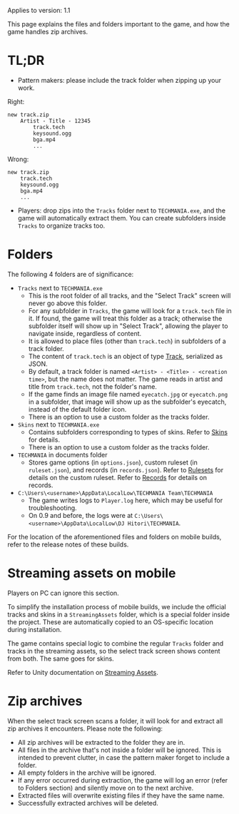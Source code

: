 Applies to version: 1.1

This page explains the files and folders important to the game, and how the game handles zip archives.

# TL;DR

* Pattern makers: please include the track folder when zipping up your work.

Right:
```
new track.zip
    Artist - Title - 12345
        track.tech
        keysound.ogg
        bga.mp4
        ...
```

Wrong:
```
new track.zip
    track.tech
    keysound.ogg
    bga.mp4
    ...
```

* Players: drop zips into the `Tracks` folder next to `TECHMANIA.exe`, and the game will automatically extract them. You can create subfolders inside `Tracks` to organize tracks too.

# Folders

The following 4 folders are of significance:
* `Tracks` next to `TECHMANIA.exe`
  * This is the root folder of all tracks, and the "Select Track" screen will never go above this folder.
  * For any subfolder in `Tracks`, the game will look for a `track.tech` file in it. If found, the game will treat this folder as a track; otherwise the subfolder itself will show up in "Select Track", allowing the player to navigate inside, regardless of content.
  * It is allowed to place files (other than `track.tech`) in subfolders of a track folder.
  * The content of `track.tech` is an object of type [Track](https://github.com/techmania-team/techmania/blob/master/TECHMANIA/Assets/Scripts/Serializable/Track.cs), serialized as JSON.
  * By default, a track folder is named `<Artist> - <Title> - <creation time>`, but the name does not matter. The game reads in artist and title from `track.tech`, not the folder's name.
  * If the game finds an image file named `eyecatch.jpg` or `eyecatch.png` in a subfolder, that image will show up as the subfolder's eyecatch, instead of the default folder icon.
  * There is an option to use a custom folder as the tracks folder.
* `Skins` next to `TECHMANIA.exe`
  * Contains subfolders corresponding to types of skins. Refer to [Skins](Skins.md) for details.
  * There is an option to use a custom folder as the tracks folder.
* `TECHMANIA` in documents folder
  * Stores game options (in `options.json`), custom ruleset (in `ruleset.json`), and records (in `records.json`). Refer to [Rulesets](Rulesets.md) for details on the custom ruleset. Refer to [Records](Records.md) for details on records.
* `C:\Users\<username>\AppData\LocalLow\TECHMANIA Team\TECHMANIA`
  * The game writes logs to `Player.log` here, which may be useful for troubleshooting.
  * On 0.9 and before, the logs were at `C:\Users\<username>\AppData\LocalLow\DJ Hitori\TECHMANIA`.

For the location of the aforementioned files and folders on mobile builds, refer to the release notes of these builds.

# Streaming assets on mobile

Players on PC can ignore this section.

To simplify the installation process of mobile builds, we include the official tracks and skins in a `StreamingAssets` folder, which is a special folder inside the project. These are automatically copied to an OS-specific location during installation.

The game contains special logic to combine the regular `Tracks` folder and tracks in the streaming assets, so the select track screen shows content from both. The same goes for skins.

Refer to Unity documentation on [Streaming Assets](https://docs.unity3d.com/Manual/StreamingAssets.html).

# Zip archives

When the select track screen scans a folder, it will look for and extract all zip archives it encounters. Please note the following:

* All zip archives will be extracted to the folder they are in.
* All files in the archive that's not inside a folder will be ignored. This is intended to prevent clutter, in case the pattern maker forget to include a folder.
* All empty folders in the archive will be ignored.
* If any error occurred during extraction, the game will log an error (refer to Folders section) and silently move on to the next archive.
* Extracted files will overwrite existing files if they have the same name.
* Successfully extracted archives will be deleted.
